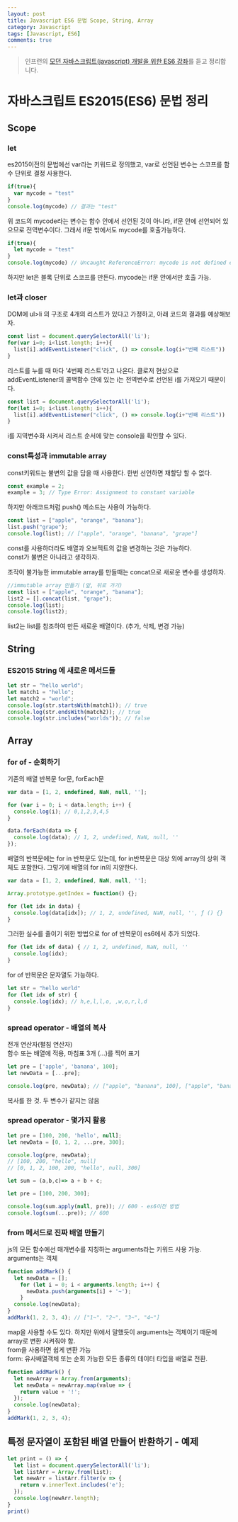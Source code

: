 ```yaml
---
layout: post
title: Javascript ES6 문법 Scope, String, Array
category: Javascript
tags: [Javascript, ES6]
comments: true
---
```


> 인프런의 [모던 자바스크립트(javascript) 개발을 위한 ES6 강좌](https://www.inflearn.com/course/es6-%EA%B0%95%EC%A2%8C-%EC%9E%90%EB%B0%94%EC%8A%A4%ED%81%AC%EB%A6%BD%ED%8A%B8/dashboard)를 듣고 정리합니다. 

# 자바스크립트 ES2015(ES6) 문법 정리

## Scope

### let

es2015이전의 문법에선 var라는 키워드로 정의했고, var로 선언된 변수는 스코프를 함수 단위로 결정 사용한다.

```javascript
if(true){
  var mycode = "test"
}
console.log(mycode) // 결과는 "test"
```
위 코드의 mycode라는 변수는 함수 안에서 선언된 것이 아니라, if문 안에 선언되어 있으므로 전역변수이다. 그래서 if문 밖에서도 mycode를 호출가능하다.

```javascript
if(true){
  let mycode = "test"
}
console.log(mycode) // Uncaught ReferenceError: mycode is not defined error 발생
```

하지만 let은 블록 단위로 스코프를 만든다. mycode는 if문 안에서만 호출 가능.

### let과 closer

DOM에 ul>li 의 구조로 4개의 리스트가 있다고 가정하고, 아래 코드의 결과를 예상해보자.

```javascript
const list = document.querySelectorAll('li');
for(var i=0; i<list.length; i++){
  list[i].addEventListener("click", () => console.log(i+"번째 리스트"))
}
```

리스트를 누를 때 마다 '4번째 리스트'라고 나온다. 클로저 현상으로 addEventListener의 콜백함수 안에 있는 i는 전역변수로 선언된 i를 가져오기 때문이다.

```javascript
const list = document.querySelectorAll('li');
for(let i=0; i<list.length; i++){
  list[i].addEventListener("click", () => console.log(i+"번째 리스트"))
}
```

i를 지역변수화 시켜서 리스트 순서에 맞는 console을 확인할 수 있다.


### const특성과 immutable array

const키워드는 불변의 값을 담을 때 사용한다. 한번 선언하면 재할당 할 수 없다.

```javascript
const example = 2;
example = 3; // Type Error: Assignment to constant variable
```

하지만 아래코드처럼 push() 메소드는 사용이 가능하다.

```javascript
const list = ["apple", "orange", "banana"];
list.push("grape");
console.log(list); // ["apple", "orange", "banana", "grape"]
```
const를 사용하더라도 배열과 오브젝트의 값을 변경하는 것은 가능하다.  
const가 불변은 아니라고 생각하자.

조작이 불가능한 immutable array를 만들때는 concat으로 새로운 변수를 생성하자.

```javascript
//immutable array 만들기 (앞, 뒤로 가기)
const list = ["apple", "orange", "banana"];
list2 = [].concat(list, "grape");
console.log(list);
console.log(list2);
```
list2는 list를 참조하여 만든 새로운 배열이다. (추가, 삭제, 변경 가능)

## String

### ES2015 String 에 새로운 메서드들

```javascript
let str = "hello world";
let match1 = "hello";
let match2 = "world";
console.log(str.startsWith(match1)); // true
console.log(str.endsWith(match2)); // true
console.log(str.includes("worlds")); // false
```

## Array

### for of - 순회하기

기존의 배열 반복문 for문, forEach문

```javascript
var data = [1, 2, undefined, NaN, null, ''];

for (var i = 0; i < data.length; i++) {
  console.log(i); // 0,1,2,3,4,5
}

data.forEach(data => {
  console.log(data); // 1, 2, undefined, NaN, null, ''
});
```

배열의 반복문에는 for in 반복문도 있는데, for in반복문은 대상 외에 array의 상위 객체도 포함한다. 그렇기에 배열의 for in의 지양한다.

```javascript
var data = [1, 2, undefined, NaN, null, ''];

Array.prototype.getIndex = function() {};

for (let idx in data) {
  console.log(data[idx]); // 1, 2, undefined, NaN, null, '', ƒ () {}
}
```

그러한 실수를 줄이기 위한 방법으로 for of 반복문이 es6에서 추가 되었다.

```javascript
for (let idx of data) { // 1, 2, undefined, NaN, null, ''
  console.log(idx);
}
```

for of 반복문은 문자열도 가능하다.

```javascript
let str = "hello world"
for (let idx of str) {
  console.log(idx); // h,e,l,l,o, ,w,o,r,l,d
}
```

### spread operator - 배열의 복사

전개 연산자(펼침 연산자)  
함수 또는 배열에 적용, 마침표 3개 (...)를 찍어 표기

```javascript
let pre = ['apple', 'banana', 100];
let newData = [...pre];

console.log(pre, newData); // ["apple", "banana", 100], ["apple", "banana", 100]
```
복사를 한 것. 두 변수가 같지는 않음 

### spread operator - 몇가지 활용

```javascript
let pre = [100, 200, 'hello', null];
let newData = [0, 1, 2, ...pre, 300];

console.log(pre, newData); 
// [100, 200, "hello", null] 
// [0, 1, 2, 100, 200, "hello", null, 300]
```

```javascript
let sum = (a,b,c)=> a + b + c;

let pre = [100, 200, 300];

console.log(sum.apply(null, pre)); // 600 - es6이전 방법 
console.log(sum(...pre)); // 600
```

### from 메서드로 진짜 배열 만들기

js의 모든 함수에선 매개변수를 지칭하는 arguments라는 키워드 사용 가능. arguments는 객체
```javascript
function addMark() {
  let newData = [];
    for (let i = 0; i < arguments.length; i++) {
      newData.push(arguments[i] + '~');
    }
  console.log(newData);
}
addMark(1, 2, 3, 4); // ["1~", "2~", "3~", "4~"]
```

map을 사용할 수도 있다. 하지만 위에서 말했듯이 arguments는 객체이기 때문에 array로 변환 시켜줘야 함.  
from을 사용하면 쉽게 변환 가능  
form: 유사배열객체 또는 순회 가능한 모든 종류의 데이터 타입을 배열로 전환.
```javascript
function addMark() {
  let newArray = Array.from(arguments);
  let newData = newArray.map(value => {
    return value + '!';
  });
  console.log(newData);
}
addMark(1, 2, 3, 4);
```

## 특정 문자열이 포함된 배열 만들어 반환하기 - 예제

```javascript
let print = () => {
  let list = document.querySelectorAll('li');
  let listArr = Array.from(list);
  let newArr = listArr.filter(v => {
    return v.innerText.includes('e');
  });
  console.log(newArr.length);
}
print()
```
